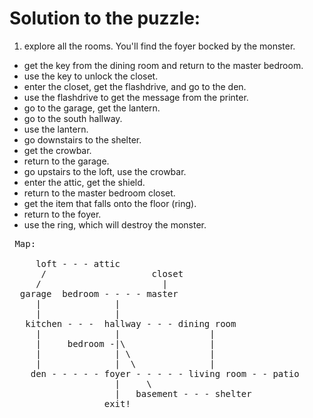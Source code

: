 # Solution to the puzzle:

1. explore all the rooms.  You'll find the foyer bocked by the monster.
- get the key from the dining room and return to the master bedroom.
- use the key to unlock the closet.
- enter the closet, get the flashdrive, and go to the den.
- use the flashdrive to get the message from the printer.
- go to the garage, get the lantern.
- go to the south hallway.
- use the lantern.
- go downstairs to the shelter.
- get the crowbar.
- return to the garage.
- go upstairs to the loft, use the crowbar.
- enter the attic, get the shield.
- return to the master bedroom closet.
- get the item that falls onto the floor (ring).
- return to the foyer.
- use the ring, which will destroy the monster.



<pre>
 Map:

     loft - - - attic   
      /                    closet
     /                       |
  garage  bedroom - - - - master
     |              |
     |              |
   kitchen - - -  hallway - - - dining room
     |              |                 |
     |     bedroom -|\                |
     |              | \               |
     |              |  \              |
    den - - - - - foyer - - - - - living room - - patio
                    |     \
                    |   basement - - - shelter
                  exit!
</pre>
